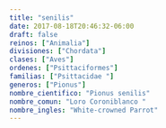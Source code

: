```yaml
---
title: "senilis"
date: 2017-08-18T20:46:32-06:00
draft: false
reinos: ["Animalia"]
divisiones: ["Chordata"]
clases: ["Aves"]
ordenes: ["Psittaciformes"]
familias: ["Psittacidae "]
generos: ["Pionus"]
nombre_cientifico: "Pionus senilis"
nombre_comun: "Loro Coroniblanco "
nombre_ingles: "White-crowned Parrot"
---
```

